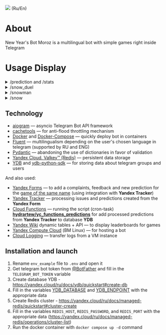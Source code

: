 [<img src="https://img.shields.io/badge/Telegram-New Year's Bot-blue">](https://t.me/yandex_new_year_bot) (Ru/En)

# About

New Year's Bot Moroz is a multilingual bot with simple games right inside Telegram

# Usage Display

<details>
    <summary>/prediction and /stats</summary>
    <img src="DOCS/prediction_1.gif" height="350" alt="/prediction"/> <img src="DOCS/prediction_2.gif" height="350" alt="prediction_2"/>
</details>
<details>
    <summary>/snow_duel</summary>
    <img src="DOCS/snow_duel_1.gif" height="350" alt="/snow_duel"/> <img src="DOCS/snow_duel_2.gif" height="350" alt="snow_duel_2"/>
</details>
<details>
    <summary>/snowman</summary>
    <img src="DOCS/snowman.gif" height="350" alt="/snowman"/>
</details>
<details>
    <summary>/snow</summary>
    <img src="DOCS/snow.gif" height="350" alt="/snow"/>
</details>

## Technology

* [aiogram](https://github.com/aiogram/aiogram) — asyncio Telegram Bot API framework
* [cachetools](https://cachetools.readthedocs.io/en/stable) — for anti-flood throttling mechanism
* [Docker](https://www.docker.com) and [Docker-Compose](https://docs.docker.com/compose) — quickly deploy bot in containers
* [Fluent](https://projectfluent.org/python-fluent/) — multilingualism depending on the user's chosen language in telegram (supported by RU and ENG)
* [Pydantic](https://docs.pydantic.dev/latest/) — abandoning the use of dictionaries in favor of validation
* [Yandex Cloud. Valkey™ (Redis)](https://yandex.cloud/ru/services/managed-redis) — persistent data storage
* [YDB](https://github.com/ydb-platform/ydb) and [ydb-python-sdk](https://github.com/ydb-platform/ydb-python-sdk) — for storing data about telegram groups and users

And also used:
* [Yandex Forms](https://yandex.ru/support/forms/ru/create-task) — to add a complaints, feedback and new prediction for the [game of the same name](handlers/games/prediction.py) (using integration with **Yandex Tracker**)
* [Yandex Tracker](https://yandex.cloud/ru/docs/tracker/) — processing issues and predictions created from the **Yandex Form**
* [Cloud Functions](https://yandex.cloud/ru/docs/functions/lang/python/) — running the script (cron-task) [**hydrartew/yc_functions_predictions**](https://github.com/hydrartew/yc_functions_predictions) for add processed predictions from **Yandex Tracker** to database **YDB**
* [Yandex Wiki](https://yandex.cloud/en/docs/wiki/create-grid) dynamic tables + API — to display leaderboards for games
* [Yandex Compute Cloud](https://yandex.cloud/ru/docs/compute/) (ВМ Linux) — for hosting a bot
* [Cloud Logging](https://yandex.cloud/ru/docs/logging/tutorials/vm-fluent-bit-logging) — transfer logs from a VM instance

## Installation and launch

1. Rename `env_example` file to `.env` and open it
2. Get telegram bot token from [@BotFather](https://t.me/botfather) and fill in the `TELEGRAM_BOT_TOKEN` variable
3. Create database YDB - https://yandex.cloud/ru/docs/ydb/quickstart#create-db
4. Fill in the variables [YDB_DATABASE](https://ydb.tech/docs/ru/concepts/connect#database) and [YDB_ENDPOINT](https://ydb.tech/docs/ru/concepts/connect#endpoint) with the appropriate data
5. Create Redis cluster - https://yandex.cloud/ru/docs/managed-redis/quickstart#cluster-create
6. Fill in the variables `REDIS_HOST`, `REDIS_PASSWORD`, and `REDIS_PORT` with the appropriate data (https://yandex.cloud/ru/docs/managed-redis/operations/cluster-list)
7. Run the docker container with `docker compose up -d` command